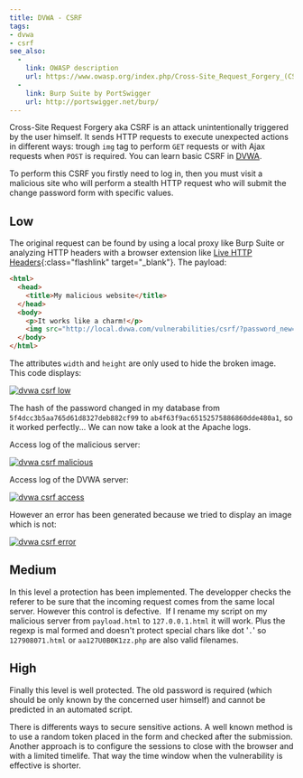 ```yaml
---
title: DVWA - CSRF
tags:
- dvwa
- csrf
see_also:
  -
    link: OWASP description
    url: https://www.owasp.org/index.php/Cross-Site_Request_Forgery_(CSRF)
  -
    link: Burp Suite by PortSwigger
    url: http://portswigger.net/burp/
---
```

Cross-Site Request Forgery aka CSRF is an attack unintentionally triggered by the user himself. 
It sends HTTP requests to execute unexpected actions in different ways: trough `img` tag to perform `GET` requests or with Ajax requests when `POST` is required. 
You can learn basic CSRF in [DVWA](/damn-vulnerable-web-application/ "Damn Vulnerable Web Application").

To perform this CSRF you firstly need to log in, then you must visit a malicious site who will perform a stealth HTTP request who will submit the change password form with specific values.

## Low

The original request can be found by using a local proxy like Burp Suite or analyzing HTTP headers with a browser extension like [Live HTTP Headers](https://addons.mozilla.org/fr/firefox/addon/live-http-headers/){:class="flashlink" target="_blank"}.
The payload:

~~~html
<html>
  <head>
    <title>My malicious website</title>
  </head>
  <body>
    <p>It works like a charm!</p>
    <img src="http://local.dvwa.com/vulnerabilities/csrf/?password_new=azerty&password_conf=azerty&Change=Change" width="1" height="1" />
  </body>
</html>
~~~

<!--more-->

The attributes `width` and `height` are only used to hide the broken image.
This code displays:

[![dvwa csrf low](/images/dvwa-csrf-low.png)](/images/dvwa-csrf-low.png)

The hash of the password changed in my database from `5f4dcc3b5aa765d61d8327deb882cf99` to `ab4f63f9ac65152575886860dde480a1`, so it worked perfectly... 
We can now take a look at the Apache logs.

Access log of the malicious server:

[![dvwa csrf malicious](/images/dvwa-csrf-malicious.png)](/images/dvwa-csrf-malicious.png)

Access log of the DVWA server:

[![dvwa csrf access](/images/dvwa-csrf-access.png)](/images/dvwa-csrf-access.png)

However an error has been generated because we tried to display an image which is not:

[![dvwa csrf error](/images/dvwa-csrf-error.png)](/images/dvwa-csrf-error.png)

## Medium

In this level a protection has been implemented. 
The developper checks the referer to be sure that the incoming request comes from the same local server. 
However this control is defective. 
If I rename my script on my malicious server from `payload.html` to `127.0.0.1.html` it will work. 
Plus the regexp is mal formed and doesn't protect special chars like dot '`.`' so `127908071.html` or `aa127U0B0K1zz.php` are also valid filenames.

## High

Finally this level is well protected. The old password is required (which should be only known by the concerned user himself) and cannot be predicted in an automated script.

There is differents ways to secure sensitive actions. A well known method is to use a random token placed in the form and checked after the submission. 
Another approach is to configure the sessions to close with the browser and with a limited timelife. That way the time window when the vulnerability is effective is shorter.
